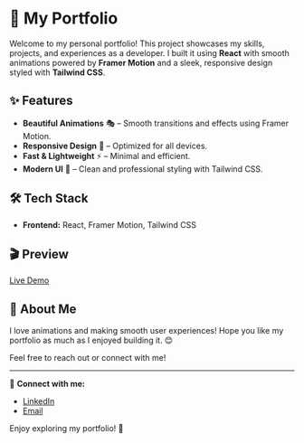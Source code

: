 # 🚀 My Portfolio

Welcome to my personal portfolio! This project showcases my skills, projects, and experiences as a developer. I built it using **React** with smooth animations powered by **Framer Motion** and a sleek, responsive design styled with **Tailwind CSS**.

## ✨ Features

- **Beautiful Animations** 🎭 – Smooth transitions and effects using Framer Motion.
- **Responsive Design** 📱 – Optimized for all devices.
- **Fast & Lightweight** ⚡ – Minimal and efficient.
- **Modern UI** 🎨 – Clean and professional styling with Tailwind CSS.

## 🛠️ Tech Stack

- **Frontend:** React, Framer Motion, Tailwind CSS

## 🎬 Preview

[Live Demo](#)

## 💖 About Me

I love animations and making smooth user experiences! Hope you like my portfolio as much as I enjoyed building it. 😊

Feel free to reach out or connect with me!

---

🔗 **Connect with me:**

- [LinkedIn](https://www.linkedin.com/in/rami-djebeli)
- [Email](ramyromirso@gmail.com)

Enjoy exploring my portfolio! 🚀
